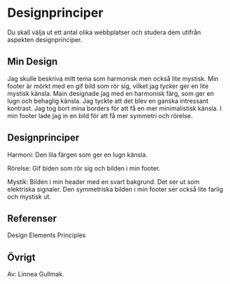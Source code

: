 ---
---
Designprinciper
=========================
Du skall välja ut ett antal olika webbplatser och studera dem utifrån aspekten designprinciper.


Min Design
-----------------------
Jag skulle beskriva mitt tema som harmonisk men också lite mystisk.
Min footer är mörkt med en gif bild som rör sig, vilket jag tycker ger en lite mystisk känsla. Main designade jag med en harmonisk färg, som ger en lugn och behaglig känsla. Jag tyckte att det blev en ganska intressant kontrast. Jag tog bort mina borders för att få en mer minimalistisk känsla. I min footer lade jag in en bild för att få mer symmetri och rörelse.

Designprinciper
-----------------------
Harmoni: Den lila färgen som ger en lugn känsla.

Rörelse: Gif biden som rör sig och bilden i min footer.

Mystik: Bilden i min header med en svart bakgrund. Det ser ut som elektriska signaler. Den symmetriska bilden i min footer ser också lite farlig och mystisk ut. 


Referenser
-----------------------
Design Elements Principles


Övrigt
-----------------------
Av: Linnea Gullmak.
